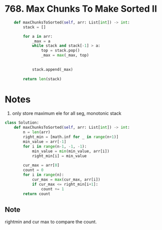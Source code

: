 # 768. Max Chunks To Make Sorted II

```python
    def maxChunksToSorted(self, arr: List[int]) -> int:
        stack = []

        for a in arr:
            _max = a
            while stack and stack[-1] > a:
                top = stack.pop()
                _max = max(_max, top)
            
            
            stack.append(_max)
            
        return len(stack)
```

# Notes

1. only store maximum ele for all seg, monotonic stack

```python
class Solution:
    def maxChunksToSorted(self, arr: List[int]) -> int:
        n = len(arr)
        right_min = [math.inf for _ in range(n+1)]
        min_value = arr[-1]
        for i in range(n-1, -1, -1):
            min_value = min(min_value, arr[i])
            right_min[i] = min_value
        
        cur_max = arr[0]
        count = 0
        for i in range(n):
            cur_max = max(cur_max, arr[i])
            if cur_max <= right_min[i+1]:
                count += 1
        return count
```
## Note
rightmin and cur max to compare the count.